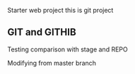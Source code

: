 Starter web project
this is git project
## GIT and GITHIB

Testing comparison with stage and REPO

Modifying from master branch
